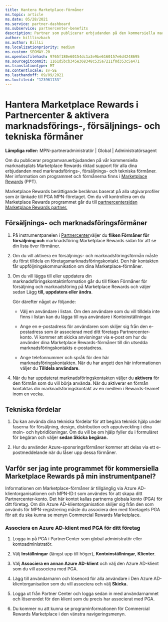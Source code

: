 ```yaml
---
title: Hantera Marketplace-förmåner
ms.topic: article
ms.date: 05/28/2021
ms.service: partner-dashboard
ms.subservice: partnercenter-benefits
description: Partner som publicerar erbjudanden på den kommersiella marknadsplatsen är berättigade till förmåner som erbjuder marknadsföringssupport.
author: billlinzbach
ms.author: BillLi
ms.localizationpriority: medium
ms.custom: SEOMAY.20
ms.openlocfilehash: 9765f180e60154dc1a3e9be6160157e6d4248695
ms.sourcegitcommit: 1161d5bcb345e368348c535a7211f0d353c5a471
ms.translationtype: MT
ms.contentlocale: sv-SE
ms.lasthandoff: 09/09/2021
ms.locfileid: "123961133"
---
```

# <a name="manage-marketplace-rewards-in-partner-center--activate-marketing-sales-and-technical-benefits"></a>Hantera Marketplace Rewards i Partnercenter & aktivera marknadsförings-, försäljnings- och tekniska förmåner

**Lämpliga roller:** MPN-partneradministratör | Global | Administratörsagent

Om du publicerar programvaruerbjudanden på vår kommersiella marknadsplats Marketplace Rewards riktad support för alla dina erbjudanden med marknadsförings-, försäljnings- och tekniska förmåner. Mer information om programmet och förmånerna finns i [Marketplace Rewards](https://aka.ms/marketplacerewards) (PPT).

Marketplace Rewards berättigande beräknas baserat på alla utgivarprofiler som är länkade till PGA MPN-företaget. Om du vill kontrollera om du Marketplace Rewards programmet går du till [partnercentersidan Marketplace Rewards partner.](https://partner.microsoft.com/dashboard/mpn/program/commercialmarketplace)

## <a name="sales-and-marketing-benefits"></a>Försäljnings- och marknadsföringsförmåner

1. På instrumentpanelen i [Partnercenter](https://partner.microsoft.com/dashboard)väljer du **fliken Förmåner för försäljning och** marknadsföring Marketplace Rewards sidan för att se din lista över förmåner.

2. Om du vill aktivera en försäljnings- och marknadsföringsförmån måste du först tilldela en företagsmarknadsföringskontakt. Den här kontakten får uppföljningskommunikation om dina Marketplace-förmåner.

3. Om du vill lägga till eller uppdatera din marknadsföringskontaktinformation går du till fliken Förmåner för försäljning och marknadsföring på Marketplace Rewards och väljer sedan Lägg **till, uppdatera eller ändra**.

   Gör därefter något av följande:

   - Välj en användare i listan. Om den användare som du vill tilldela inte finns i listan kan du lägga till nya användare i Kontoinställningar.

   - Ange en e-postadress för användaren som skiljer sig från den e-postadress som är associerad med ditt företags Partnercenter-konto. Vi kommer att skicka anvisningar via e-post om hur du använder dina Marketplace Rewards-förmåner till din utsedda marknadsföringskontakts e-postadress.

   - Ange telefonnummer och språk för den här marknadsföringskontakten. När du har angett den här informationen väljer du **Tilldela användare**.

4. När du har uppdaterat marknadsföringskontakten väljer du **aktivera** för den förmån som du vill börja använda. När du aktiverar en förmån kontaktas din marknadsföringskontakt av en medlem i Rewards-teamet inom en vecka.

## <a name="technical-benefits"></a>Tekniska fördelar

1. Du kan använda dina tekniska fördelar för att begära teknisk hjälp under faserna för försäljning, design, distribution och apputveckling i dina moln- och hybridlösningar. Om du vill be om hjälp fyller du i formuläret för begäran och väljer **sedan Skicka begäran.**

2. Hur du använder Azure-sponsringsförmåner kommer att delas via ett e-postmeddelande när du låser upp dessa förmåner.

## <a name="why-cant-i-see-the-commercial-marketplace-rewards-program-on-my-dashboard"></a>Varför ser jag inte programmet för kommersiella Marketplace Rewards på min instrumentpanel?

Informationen om Marketplace-förmåner är tillgänglig via Azure AD-klientorganisationen och MPN-ID:t som användes för att skapa ditt Partnercenter-konto. Det här kontot kallas partnerns globala konto (PGA) för ditt företag. Om din Azure AD-klientorganisation skiljer sig från den som används för MPN-registrering måste du associera den med företagets PGA för att du ska kunna se menyn Commercial Rewards Marketplace.

### <a name="to-associate-an-azure-ad-tenant-with-the-pga-of-your-company"></a>Associera en Azure AD-klient med PGA för ditt företag

1. Logga in på PGA i PartnerCenter som global administratör eller kontoadministratör.

2. Välj **Inställningar** (längst upp till höger), **Kontoinställningar**, **Klienter**.

3. Välj **Associera en annan Azure AD-klient** och välj den Azure AD-klient som du vill associera med PGA.

4. Lägg till användarnamn och lösenord för alla användare i Den Azure AD-klientorganisation som du vill associera och välj **Skicka.**

5. Logga ut från Partner Center och logga sedan in med användarnamnet och lösenordet för den klient som du precis har associerat med PGA.

6. Du kommer nu att kunna se programinformationen för Commercial Rewards Marketplace i den vänstra navigeringsmenyn.
